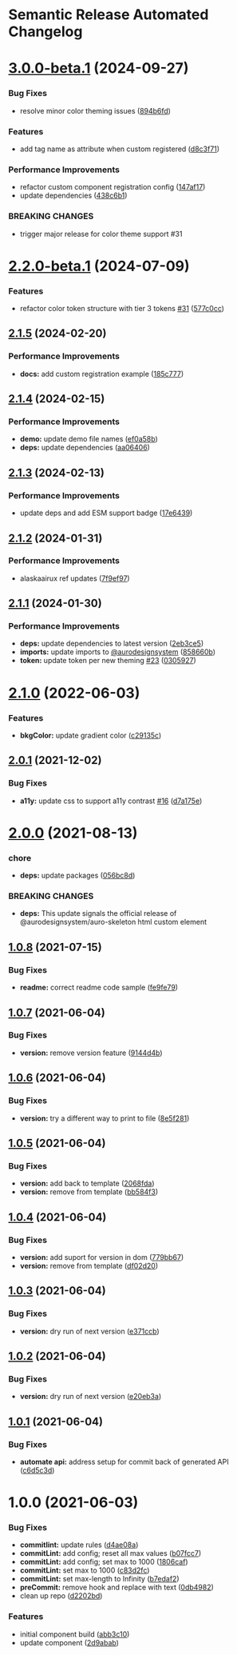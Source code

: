 # Semantic Release Automated Changelog

# [3.0.0-beta.1](https://github.com/AlaskaAirlines/auro-skeleton/compare/v2.2.0-beta.1...v3.0.0-beta.1) (2024-09-27)


### Bug Fixes

* resolve minor color theming issues ([894b6fd](https://github.com/AlaskaAirlines/auro-skeleton/commit/894b6fdb1291e3e1e71fc7cbe75b1aec6d07400d))


### Features

* add tag name as attribute when custom registered ([d8c3f71](https://github.com/AlaskaAirlines/auro-skeleton/commit/d8c3f7118403265723841a54b5f255f396f9af80))


### Performance Improvements

* refactor custom component registration config ([147af17](https://github.com/AlaskaAirlines/auro-skeleton/commit/147af17a0872d461579250175f7f4a16b7c29b06))
* update dependencies ([438c6b1](https://github.com/AlaskaAirlines/auro-skeleton/commit/438c6b18befb197a11c493f7d9fadb24ef989ea7))


### BREAKING CHANGES

* trigger major release for color theme support #31

# [2.2.0-beta.1](https://github.com/AlaskaAirlines/auro-skeleton/compare/v2.1.5...v2.2.0-beta.1) (2024-07-09)


### Features

* refactor color token structure with tier 3 tokens [#31](https://github.com/AlaskaAirlines/auro-skeleton/issues/31) ([577c0cc](https://github.com/AlaskaAirlines/auro-skeleton/commit/577c0ccd8010011757de3d418b4e23a836d5b87d))

## [2.1.5](https://github.com/AlaskaAirlines/auro-skeleton/compare/v2.1.4...v2.1.5) (2024-02-20)


### Performance Improvements

* **docs:** add custom registration example ([185c777](https://github.com/AlaskaAirlines/auro-skeleton/commit/185c777a618bf9867b717f5bca46e5891e21f96f))

## [2.1.4](https://github.com/AlaskaAirlines/auro-skeleton/compare/v2.1.3...v2.1.4) (2024-02-15)


### Performance Improvements

* **demo:** update demo file names ([ef0a58b](https://github.com/AlaskaAirlines/auro-skeleton/commit/ef0a58b68345fc7ba9dff07effa81d121e55d3a4))
* **deps:** update dependencies ([aa06406](https://github.com/AlaskaAirlines/auro-skeleton/commit/aa064068472cdbf658f56efa0b512b9a0ad1e77c))

## [2.1.3](https://github.com/AlaskaAirlines/auro-skeleton/compare/v2.1.2...v2.1.3) (2024-02-13)


### Performance Improvements

* update deps and add ESM support badge ([17e6439](https://github.com/AlaskaAirlines/auro-skeleton/commit/17e64399cde80ac8183cb3da054b29b3acbb324f))

## [2.1.2](https://github.com/AlaskaAirlines/auro-skeleton/compare/v2.1.1...v2.1.2) (2024-01-31)


### Performance Improvements

* alaskaairux ref updates ([7f9ef97](https://github.com/AlaskaAirlines/auro-skeleton/commit/7f9ef9777bf539468f336baf340cacedb2658b98))

## [2.1.1](https://github.com/AlaskaAirlines/auro-skeleton/compare/v2.1.0...v2.1.1) (2024-01-30)


### Performance Improvements

* **deps:** update dependencies to latest version ([2eb3ce5](https://github.com/AlaskaAirlines/auro-skeleton/commit/2eb3ce5ddecc822fe2f27f92c14ab40f8e9d6f1f))
* **imports:** update imports to [@aurodesignsystem](https://github.com/aurodesignsystem) ([858660b](https://github.com/AlaskaAirlines/auro-skeleton/commit/858660bb867702e0a08dd63f578d74404d8d19d5))
* **token:** update token per new theming [#23](https://github.com/AlaskaAirlines/auro-skeleton/issues/23) ([0305927](https://github.com/AlaskaAirlines/auro-skeleton/commit/03059279acaf69a2c0578e6b0651ae0b664296da))

# [2.1.0](https://github.com/AlaskaAirlines/auro-skeleton/compare/v2.0.1...v2.1.0) (2022-06-03)


### Features

* **bkgColor:** update gradient color ([c29135c](https://github.com/AlaskaAirlines/auro-skeleton/commit/c29135c5212c9316487efcdc6d377a7bb4689e47))

## [2.0.1](https://github.com/AlaskaAirlines/auro-skeleton/compare/v2.0.0...v2.0.1) (2021-12-02)


### Bug Fixes

* **a11y:** update css to support a11y contrast [#16](https://github.com/AlaskaAirlines/auro-skeleton/issues/16) ([d7a175e](https://github.com/AlaskaAirlines/auro-skeleton/commit/d7a175e5a11a02b02f0682a1fbd63f7474d80f01))

# [2.0.0](https://github.com/AlaskaAirlines/auro-skeleton/compare/v1.0.8...v2.0.0) (2021-08-13)


### chore

* **deps:** update packages ([056bc8d](https://github.com/AlaskaAirlines/auro-skeleton/commit/056bc8d618c8a0e5184ac2a5504119dc17fb99d4))


### BREAKING CHANGES

* **deps:** This update signals the official release of
@aurodesignsystem/auro-skeleton html custom element

## [1.0.8](https://github.com/AlaskaAirlines/auro-skeleton/compare/v1.0.7...v1.0.8) (2021-07-15)


### Bug Fixes

* **readme:** correct readme code sample ([fe9fe79](https://github.com/AlaskaAirlines/auro-skeleton/commit/fe9fe79bf4e1744d380a0f37a723108944b82a82))

## [1.0.7](https://github.com/AlaskaAirlines/auro-skeleton/compare/v1.0.6...v1.0.7) (2021-06-04)


### Bug Fixes

* **version:** remove version feature ([9144d4b](https://github.com/AlaskaAirlines/auro-skeleton/commit/9144d4bff34ac4b40b1b9de065e2d244a476ef11))

## [1.0.6](https://github.com/AlaskaAirlines/auro-skeleton/compare/v1.0.5...v1.0.6) (2021-06-04)


### Bug Fixes

* **version:** try a different way to print to file ([8e5f281](https://github.com/AlaskaAirlines/auro-skeleton/commit/8e5f2813dd56d366ccb39486c804687db9990cc0))

## [1.0.5](https://github.com/AlaskaAirlines/auro-skeleton/compare/v1.0.4...v1.0.5) (2021-06-04)


### Bug Fixes

* **version:** add back to template ([2068fda](https://github.com/AlaskaAirlines/auro-skeleton/commit/2068fda05936707d9d35248e8aad3a308c05ea02))
* **version:** remove from template ([bb584f3](https://github.com/AlaskaAirlines/auro-skeleton/commit/bb584f3a3badc8e0136104105fd6c63aa2f20e23))

## [1.0.4](https://github.com/AlaskaAirlines/auro-skeleton/compare/v1.0.3...v1.0.4) (2021-06-04)


### Bug Fixes

* **version:** add suport for version in dom ([779bb67](https://github.com/AlaskaAirlines/auro-skeleton/commit/779bb6735a8374d7d0ca9afa45d975ac59c3145b))
* **version:** remove from template ([df02d20](https://github.com/AlaskaAirlines/auro-skeleton/commit/df02d20099d071c18344eaa884d7a7329e31e6b0))

## [1.0.3](https://github.com/AlaskaAirlines/auro-skeleton/compare/v1.0.2...v1.0.3) (2021-06-04)


### Bug Fixes

* **version:** dry run of next version ([e371ccb](https://github.com/AlaskaAirlines/auro-skeleton/commit/e371ccbbc256fd27f452704f1d944c08fe22f277))

## [1.0.2](https://github.com/AlaskaAirlines/auro-skeleton/compare/v1.0.1...v1.0.2) (2021-06-04)


### Bug Fixes

* **version:** dry run of next version ([e20eb3a](https://github.com/AlaskaAirlines/auro-skeleton/commit/e20eb3adb5cb41493c8885f21289a734bf022b42))

## [1.0.1](https://github.com/AlaskaAirlines/auro-skeleton/compare/v1.0.0...v1.0.1) (2021-06-04)


### Bug Fixes

* **automate api:** address setup for commit back of generated API ([c6d5c3d](https://github.com/AlaskaAirlines/auro-skeleton/commit/c6d5c3def1f39238179e3ee5c4a63e383e43e8bd))

# 1.0.0 (2021-06-03)


### Bug Fixes

* **commitlint:** update rules ([d4ae08a](https://github.com/AlaskaAirlines/auro-skeleton/commit/d4ae08aefc8ba966fd333627f59d22045e31c1f1))
* **commitLint:** add config; reset all max values ([b07fcc7](https://github.com/AlaskaAirlines/auro-skeleton/commit/b07fcc76942c0b26357fe6db48320f1a42903940))
* **commitLint:** add config; set max to 1000 ([1806caf](https://github.com/AlaskaAirlines/auro-skeleton/commit/1806cafaf852d978277d9143d88225102fe152f1))
* **commitLint:** set max to 1000 ([c83d2fc](https://github.com/AlaskaAirlines/auro-skeleton/commit/c83d2fc479c5def0ddc5832bb62f6e4a1246a1bf))
* **commitLint:** set max-length to Infinity ([b7edaf2](https://github.com/AlaskaAirlines/auro-skeleton/commit/b7edaf2800feaa1ff33a19e4061b4cbbb34626ca))
* **preCommit:** remove hook and replace with text ([0db4982](https://github.com/AlaskaAirlines/auro-skeleton/commit/0db49822a35b5a1c9e98f905058a74f4f580e437))
* clean up repo ([d2202bd](https://github.com/AlaskaAirlines/auro-skeleton/commit/d2202bd75158473969a2598302925a9e9619a2fa))


### Features

* initial component build ([abb3c10](https://github.com/AlaskaAirlines/auro-skeleton/commit/abb3c10e16d96c2df2da7e5f6e009935e6b9ee64))
* update component ([2d9abab](https://github.com/AlaskaAirlines/auro-skeleton/commit/2d9abab184ccff84549ede0457103e25ccadb0ad))
